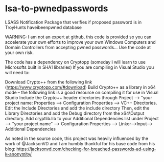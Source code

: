 # lsa-to-pwnedpasswords
LSASS Notification Package that verifies if proposed password is in TroyHunts haveibeenpwned database

WARNING:  I am not an expert at github, this code is provided so you can accelerate your own efforts to improve your own Windows Computers and Domain Controllers from accepting pwned passwords... Use the code at your own risk.

The code has a dependency on Cryptopp (someday i will learn to use Microsofts built in SHA1 libraries)
If you are compiling in Visual Studio you will need to:

Download Crypto++ from the following link (https://www.cryptopp.com/#download)
Build Crypto++ as a library in x64 mode – the following link is a good resource on compiling it for use in Visual Studio
Include the Crypto++ header directories through Project –> "your project name: Properties –> Configuration Properties –> VC++ Directories. Edit the Include Directories and add the include directory
Then, edit the Library Directories and add the Debug directory from the x64\Output directory.
Add cryptlib.lib to your Additional Dependencies list under Project –> "your project name" –> Configuration Properties –> Linker–>Input–> Additional Dependencies

As noted in the source code, this project was heavily influenced by the work of @JacksonVD and I am humbly thankful for his base code from his blog: https://jacksonvd.com/checking-for-breached-passwords-ad-using-k-anonymity/
